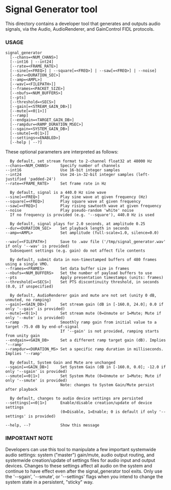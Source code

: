 # Signal Generator tool

This directory contains a developer tool that generates and outputs audio signals, via the Audio,
AudioRenderer, and GainControl FIDL protocols.

### USAGE

    signal_generator
      [--chans=<NUM_CHANS>]
      [--int16 | --int24]
      [--rate=<FRAME_RATE>]
      [--sine[=<FREQ>] | --square[=<FREQ>] | --saw[=<FREQ>] | --noise]
      [--dur=<DURATION_SEC>]
      [--amp=<AMPL>]
      [--wav[=<FILEPATH>]]
      [--frames=<PACKET_SIZE>]
      [--nbufs=<NUM_BUFFERS>]
      [--pts]
      [--threshold=<SECS>]
      [--gain[=<STREAM_GAIN_DB>]]
      [--mute[=<0|1>]]
      [--ramp]
      [--endgain=<TARGET_GAIN_DB>]
      [--rampdur=<RAMP_DURATION_MSEC>]
      [--sgain=<SYSTEM_GAIN_DB>]
      [--smute[=<0|1>]]
      [--settings<=ENABLED>]
      [--help | --?]

These optional parameters are interpreted as follows:

      By default, set stream format to 2-channel float32 at 48000 Hz
    --chans=<NUM_CHANS>     Specify number of channels
    --int16                 Use 16-bit integer samples
    --int24                 Use 24-in-32-bit integer samples (left-justified 'padded-24')
    --rate=<FRAME_RATE>     Set frame rate in Hz

      By default, signal is a 440.0 Hz sine wave
    --sine[=<FREQ>]         Play sine wave at given frequency (Hz)
    --square[=<FREQ>]       Play square wave at given frequency
    --saw[=<FREQ>]          Play rising sawtooth wave at given frequency
    --noise                 Play pseudo-random 'white' noise
      If no frequency is provided (e.g. '--square'), 440.0 Hz is used

      By default, signal plays for 2.0 seconds, at amplitude 0.25
    --dur=<DURATION_SEC>    Set playback length in seconds
    --amp=<AMPL>            Set amplitude (full-scale=1.0, silence=0.0)

    --wav[=<FILEPATH>]      Save to .wav file ('/tmp/signal_generator.wav' if only '--wav' is provided)
      Subsequent settings (e.g. gain) do not affect file contents

      By default, submit data in non-timestamped buffers of 480 frames using a single VMO.
    --frames=<FRAMES>       Set data buffer size in frames
    --nbufs=<NUM_BUFFERS>   Set the number of payload buffers to use
    --pts                   Apply presentation timestamps (units: frames)
    --threshold[=<SECS>]    Set PTS discontinuity threshold, in seconds (0.0, if unspecified)

      By default, AudioRenderer gain and mute are not set (unity 0 dB, unmuted, no ramping)
    --gain[=<GAIN_DB>]      Set stream gain (dB in [-160.0, 24.0]; 0.0 if only '--gain' is provided)
    --mute[=<0|1>]          Set stream mute (0=Unmute or 1=Mute; Mute if only '--mute' is provided)
    --ramp                  Smoothly ramp gain from initial value to a target -75.0 dB by end-of-signal
                            If '--gain' is not provided, ramping starts from unity gain
    --endgain=<GAIN_DB>     Set a different ramp target gain (dB). Implies '--ramp'
    --rampdur=<DURATION_MS> Set a specific ramp duration in milliseconds. Implies '--ramp'

      By default, System Gain and Mute are unchanged
    --sgain[=<GAIN_DB>]     Set System Gain (dB in [-160.0, 0.0]; -12.0 if only '--sgain' is provided)
    --smute[=<0|1>]         Set System Mute (0=Unmute or 1=Mute; Mute if only '--smute' is provided)
                            Note: changes to System Gain/Mute persist after playback

      By default, changes to audio device settings are persisted
    --settings[=<0|1>]      Enable/disable creation/update of device settings
                            (0=Disable, 1=Enable; 0 is default if only '--settings' is provided)

    --help, --?             Show this message

### IMPORTANT NOTE

Developers can use this tool to manipulate a few important systemwide audio settings: system
("master") gain/mute, audio output routing, and systemwide creation/update of settings files for
audio input and output devices. Changes to these settings affect all audio on the system and
continue to have effect even after the signal_generator tool exits. Only use the '--sgain',
'--smute', or '--settings' flags when you intend to change the system state in a
persistent, "sticky" way.
